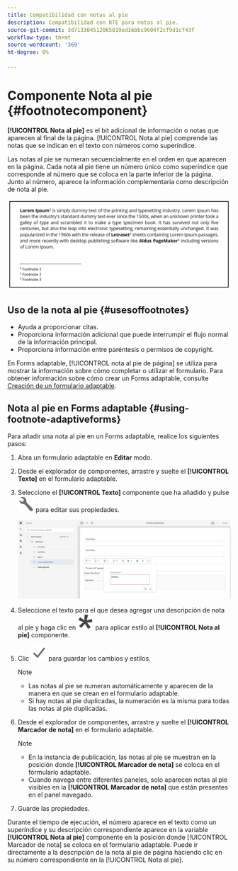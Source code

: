 ```yaml
---
title: Compatibilidad con notas al pie
description: Compatibilidad con RTE para notas al pie.
source-git-commit: 3d713304512065819ed16bbc9604f2cf9d1cf43f
workflow-type: tm+mt
source-wordcount: '369'
ht-degree: 0%

---
```


# Componente Nota al pie {#footnotecomponent}

**[!UICONTROL Nota al pie]** es el bit adicional de información o notas que aparecen al final de la página. [!UICONTROL Nota al pie] comprende las notas que se indican en el texto con números como superíndice.

Las notas al pie se numeran secuencialmente en el orden en que aparecen en la página. Cada nota al pie tiene un número único como superíndice que corresponde al número que se coloca en la parte inferior de la página. Junto al número, aparece la información complementaria como descripción de nota al pie.

![Descripción de nota al pie](/help/forms/assets/footnote_description.png)


## Uso de la nota al pie {#usesoffootnotes}

* Ayuda a proporcionar citas.
* Proporciona información adicional que puede interrumpir el flujo normal de la información principal.
* Proporciona información entre paréntesis o permisos de copyright.

En Forms adaptable, [!UICONTROL nota al pie de página] se utiliza para mostrar la información sobre cómo completar o utilizar el formulario. Para obtener información sobre cómo crear un Forms adaptable, consulte [Creación de un formulario adaptable](https://experienceleague.adobe.com/docs/experience-manager-cloud-service/content/forms/create-an-adaptive-form/create-an-adaptive-form-on-forms-cs/creating-adaptive-form.html).

## Nota al pie en Forms adaptable {#using-footnote-adaptiveforms}

Para añadir una nota al pie en un Forms adaptable, realice los siguientes pasos:
1. Abra un formulario adaptable en **Editar** modo.
1. Desde el explorador de componentes, arrastre y suelte el **[!UICONTROL Texto]** en el formulario adaptable.
1. Seleccione el **[!UICONTROL Texto]** componente que ha añadido y pulse ![cmppr](assets/configure-icon.svg) para editar sus propiedades.

   ![Nota al pie en Forms adaptable](/help/forms/assets/footnote_rte.png)

1. Seleccione el texto para el que desea agregar una descripción de nota al pie y haga clic en  ![estrella](/help/forms/assets/asterisk.svg) para aplicar estilo al **[!UICONTROL Nota al pie]** componente.

1. Clic ![check](/help/forms/assets/save_icon.svg) para guardar los cambios y estilos.

   >[!NOTE]
   >
   >* Las notas al pie se numeran automáticamente y aparecen de la manera en que se crean en el formulario adaptable.
   >* Si hay notas al pie duplicadas, la numeración es la misma para todas las notas al pie duplicadas.


1. Desde el explorador de componentes, arrastre y suelte el **[!UICONTROL Marcador de nota]** en el formulario adaptable.
   >[!NOTE]
   >
   >* En la instancia de publicación, las notas al pie se muestran en la posición donde **[!UICONTROL Marcador de nota]** se coloca en el formulario adaptable.
   >* Cuando navega entre diferentes paneles, solo aparecen notas al pie visibles en la **[!UICONTROL Marcador de nota]** que están presentes en el panel navegado.


1. Guarde las propiedades.

Durante el tiempo de ejecución, el número aparece en el texto como un superíndice y su descripción correspondiente aparece en la variable **[!UICONTROL Nota al pie]** componente en la posición donde [!UICONTROL Marcador de nota] se coloca en el formulario adaptable. Puede ir directamente a la descripción de la nota al pie de página haciendo clic en su número correspondiente en la [!UICONTROL Nota al pie].